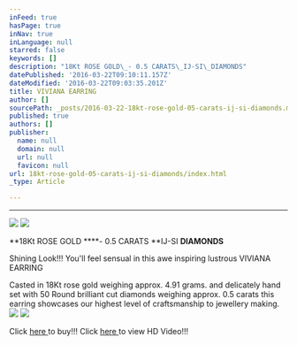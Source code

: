 ```yaml
---
inFeed: true
hasPage: true
inNav: true
inLanguage: null
starred: false
keywords: []
description: "18Kt ROSE GOLD\_- 0.5 CARATS\_IJ-SI\_DIAMONDS"
datePublished: '2016-03-22T09:10:11.157Z'
dateModified: '2016-03-22T09:03:35.201Z'
title: VIVIANA EARRING
author: []
sourcePath: _posts/2016-03-22-18kt-rose-gold-05-carats-ij-si-diamonds.md
published: true
authors: []
publisher:
  name: null
  domain: null
  url: null
  favicon: null
url: 18kt-rose-gold-05-carats-ij-si-diamonds/index.html
_type: Article

---
```

****
![](https://the-grid-user-content.s3-us-west-2.amazonaws.com/8e1532c6-76ba-44c7-ba3b-97b395f2d31c.jpg)
![](https://the-grid-user-content.s3-us-west-2.amazonaws.com/bd3655d4-d4c4-4b7f-8003-75db65d17276.jpg)

**18Kt ROSE GOLD ****- 0.5 CARATS **IJ-SI **DIAMONDS**

Shining Look!!! You'll feel sensual in this awe inspiring lustrous VIVIANA EARRING

Casted in 18Kt rose gold weighing approx. 4.91 grams. and delicately hand set with 50 Round brilliant cut diamonds weighing approx. 0.5 carats this earring showcases our highest level of craftsmanship to jewellery making.
![](https://the-grid-user-content.s3-us-west-2.amazonaws.com/654dbc8e-dee2-4dbf-8389-07fcd8ff5831.jpg)
![](https://the-grid-user-content.s3-us-west-2.amazonaws.com/f7dc1615-fa77-4b5c-9d7f-7ca8559ab7ce.jpg)

Click [here ][0]to buy!!!    Click [here ][1]to view HD Video!!!

[0]: http://www.solitairehouse.com/viviana-earring.html
[1]: http://www.solitairehouse.com/media/import/jewellery/oc/SHJ-OC-41005-rose.mp4